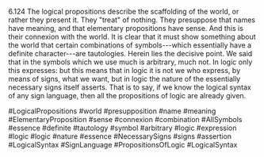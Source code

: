 6.124 The logical propositions describe the scaffolding of the world, or rather they present it.
They "treat" of nothing. They presuppose that names have meaning, and that elementary propositions have sense. And this is their connexion with the world. It is clear that it must show something about the world that certain combinations of symbols---which essentially have a definite character---are tautologies. Herein lies the decisive point. We said that in the symbols which we use much is arbitrary, much not. In logic only this expresses: but this means that in logic it is not we who express, by means of signs, what we want, but in logic the nature of the essentially necessary signs itself asserts. That is to say, if we know the logical syntax of any sign language, then all the propositions of logic are already given.

#LogicalPropositions #world #presupposition #name #meaning #ElementaryProposition #sense #connexion #combination #AllSymbols #essence #definite #tautology #symbol #arbitrary #logic #expression #logic #logic #nature #essence #NecessarySigns #signs #assertion #LogicalSyntax #SignLanguage #PropositionsOfLogic #LogicalSyntax